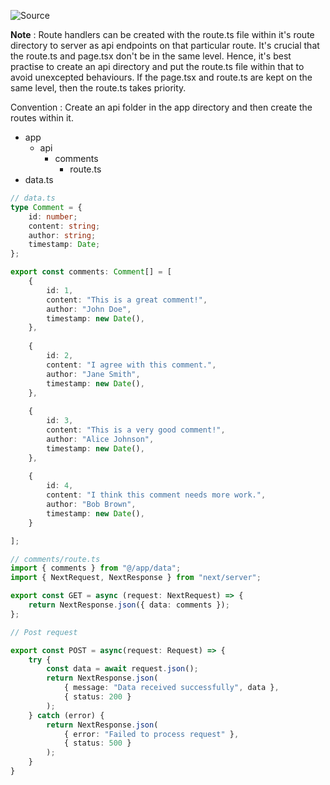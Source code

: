 ![Source](https://youtu.be/b3ue9WL5fk8?list=PLC3y8-rFHvwjOKd6gdf4QtV1uYNiQnruI)

**Note** : Route handlers can be created with the route.ts file within it's route directory to server as api endpoints on that particular route.
It's crucial that the route.ts and page.tsx don't be in the same level. 
Hence, it's best practise to create an api directory and put the route.ts file within that to avoid unexcepted behaviours.
If the page.tsx and route.ts are kept on the same level, then the route.ts takes priority.

Convention : Create an api folder in the app directory and then create the routes within it.
- app
	- api
		- comments
			- route.ts
- data.ts

```ts
// data.ts
type Comment = {
	id: number;
	content: string;
	author: string;
	timestamp: Date;
};

export const comments: Comment[] = [
	{
		id: 1,	
		content: "This is a great comment!",
		author: "John Doe",
		timestamp: new Date(),
	},
	
	{
		id: 2,	
		content: "I agree with this comment.",
		author: "Jane Smith",
		timestamp: new Date(),
	},
	
	{
		id: 3,	
		content: "This is a very good comment!",
		author: "Alice Johnson",
		timestamp: new Date(),
	},
	
	{
		id: 4,	
		content: "I think this comment needs more work.",
		author: "Bob Brown",
		timestamp: new Date(),
	}

];
```

```ts
// comments/route.ts
import { comments } from "@/app/data";
import { NextRequest, NextResponse } from "next/server";

export const GET = async (request: NextRequest) => {
	return NextResponse.json({ data: comments });
};

// Post request

export const POST = async(request: Request) => {
	try {
		const data = await request.json();
		return NextResponse.json(
			{ message: "Data received successfully", data },
			{ status: 200 }
		);
	} catch (error) {
		return NextResponse.json(
			{ error: "Failed to process request" },
			{ status: 500 }
		);
	}
}
```



